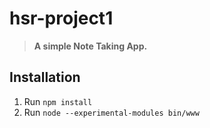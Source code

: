 # hsr-project1

>  **A simple Note Taking App.**

## Installation

1. Run `npm install`
2. Run `node --experimental-modules bin/www`
